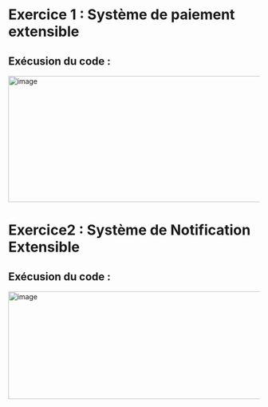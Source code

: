 # Exercice 1 : Système de paiement extensible
## Exécusion du code :
<img width="741" height="253" alt="image" src="https://github.com/user-attachments/assets/c0b43c14-14e6-4039-9c64-d71449c78d21" />

# Exercice2 : Système de Notification Extensible
##  Exécusion du code :
<img width="1287" height="216" alt="image" src="https://github.com/user-attachments/assets/993740de-8bd6-446c-805d-b2b750c320ad" />


